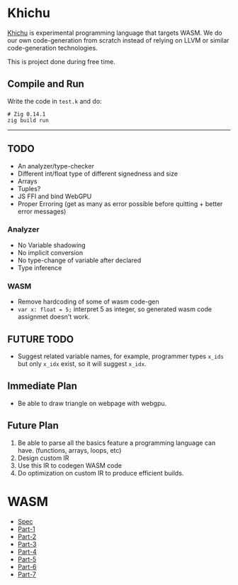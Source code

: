 # Khichu

[Khichu](https://en.wikipedia.org/wiki/Khichu) is experimental programming language that targets WASM. We do our own code-generation from scratch instead of relying on LLVM or similar code-generation technologies.

This is project done during free time.

## Compile and Run

Write the code in `test.k` and do:

```
# Zig 0.14.1
zig build run
```

---

## TODO

- An analyzer/type-checker
- Different int/float type of different signedness and size
- Arrays
- Tuples?
- JS FFI and bind WebGPU
- Proper Erroring (get as many as error possible before quitting + better error messages)

### Analyzer

- No Variable shadowing
- No implicit conversion
- No type-change of variable after declared
- Type inference

### WASM

- Remove hardcoding of some of wasm code-gen
- `var x: float = 5;` interpret 5 as integer, so generated wasm code assignmet doesn't work.

## FUTURE TODO

- Suggest related variable names, for example, programmer types `x_ids` but only `x_idx` exist, so it will suggest `x_idx`.

## Immediate Plan

- Be able to draw triangle on webpage with webgpu.

## Future Plan

1. Be able to parse all the basics feature a programming language can have. (functions, arrays, loops, etc)
2. Design custom IR
3. Use this IR to codegen WASM code
4. Do optimization on custom IR to produce efficient builds.

# WASM

- [Spec](https://webassembly.github.io/spec/core/)
- [Part-1](https://coinexsmartchain.medium.com/wasm-introduction-part-1-binary-format-57895d851580)
- [Part-2](https://coinexsmartchain.medium.com/wasm-introduction-part-2-instruction-set-operand-stack-38e5171b52e6)
- [Part-3](https://coinexsmartchain.medium.com/wasm-introduction-part-3-memory-7426f19c9624)
- [Part-4](https://coinexsmartchain.medium.com/wasm-introduction-part-4-function-call-9ddf62272f15)
- [Part-5](https://coinexsmartchain.medium.com/wasm-introduction-part-5-control-instructions-1cc21a180618)
- [Part-6](https://coinexsmartchain.medium.com/wasm-introduction-part-6-table-indirect-call-65ad0404b003)
- [Part-7](https://coinexsmartchain.medium.com/wasm-introduction-part-7-text-format-2d608e50daab)
